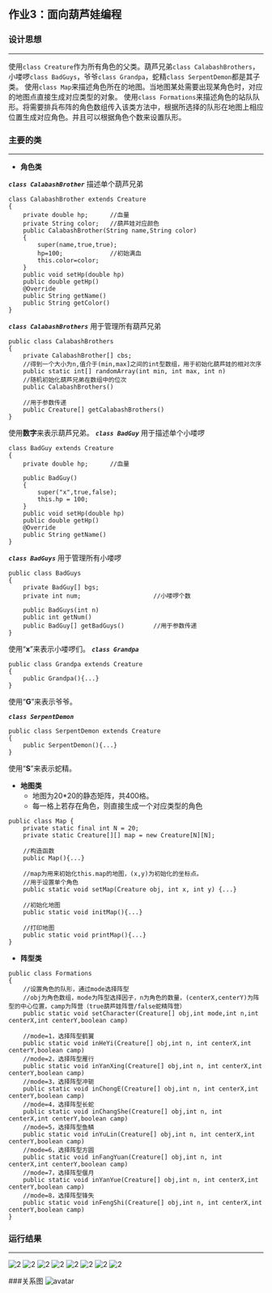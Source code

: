 ## 作业3：面向葫芦娃编程

### 设计思想
---
使用`class Creature`作为所有角色的父类。葫芦兄弟`class CalabashBrothers`，小喽啰`class BadGuys`，爷爷`class Grandpa`，蛇精`class SerpentDemon`都是其子类。
使用`class Map`来描述角色所在的地图。当地图某处需要出现某角色时，对应的地图点直接生成对应类型的对象。
使用`class Formations`来描述角色的站队队形。将需要排兵布阵的角色数组传入该类方法中，根据所选择的队形在地图上相应位置生成对应角色。并且可以根据角色个数来设置队形。

### 主要的类
---
+ **角色类**

***`class CalabashBrother`*** 描述单个葫芦兄弟
```
class CalabashBrother extends Creature
{
    private double hp;      //血量
    private String color;   //葫芦娃对应颜色
    public CalabashBrother(String name,String color)
    {
        super(name,true,true);
        hp=100;             //初始满血
        this.color=color;
    }
    public void setHp(double hp)
    public double getHp()
    @Override
    public String getName()
    public String getColor()
}
```
***`class CalabashBrothers`*** 用于管理所有葫芦兄弟
```
public class CalabashBrothers
{
    private CalabashBrother[] cbs;
    //得到一个大小为n,值介于(min,max]之间的int型数组，用于初始化葫芦娃的相对次序
    public static int[] randomArray(int min, int max, int n)
    //随机初始化葫芦兄弟在数组中的位次
    public CalabashBrothers()

    //用于参数传递
    public Creature[] getCalabashBrothers()
}
```
使用**数字**来表示葫芦兄弟。
***`class BadGuy`*** 用于描述单个小喽啰
```
class BadGuy extends Creature
{
    private double hp;      //血量

    public BadGuy()
    {
        super("x",true,false);
        this.hp = 100;
    }
    public void setHp(double hp)
    public double getHp()
    @Override
    public String getName()
}
```
***`class BadGuys`*** 用于管理所有小喽啰
```
public class BadGuys 
{
    private BadGuy[] bgs;
    private int num;                    //小喽啰个数

    public BadGuys(int n)
    public int getNum()
    public BadGuy[] getBadGuys()        //用于参数传递
}
```
使用“**x**”来表示小喽啰们。
***`class Grandpa`*** 
```
public class Grandpa extends Creature
{
    public Grandpa(){...}
}
```
使用“**G**”来表示爷爷。

***`class SerpentDemon`***
```
public class SerpentDemon extends Creature
{
    public SerpentDemon(){...}
}

```
使用“**S**”来表示蛇精。

+ **地图类**
    + 地图为20*20的静态矩阵，共400格。
    + 每一格上若存在角色，则直接生成一个对应类型的角色
```
public class Map {
    private static final int N = 20;
    private static Creature[][] map = new Creature[N][N];

    //构造函数
    public Map(){...}  
    
    //map为用来初始化this.map的地图，(x,y)为初始化的坐标点。
    //用于设置单个角色
    public static void setMap(Creature obj, int x, int y) {...}

    //初始化地图
    public static void initMap(){...}

    //打印地图
    public static void printMap(){...}
}
```

+ **阵型类**
```
public class Formations
{
    //设置角色的队形，通过mode选择阵型
    //obj为角色数组，mode为阵型选择因子，n为角色的数量，(centerX,centerY)为阵型的中心位置，camp为阵营（true葫芦娃阵营/false蛇精阵营）
    public static void setCharacter(Creature[] obj,int mode,int n,int centerX,int centerY,boolean camp)

    //mode=1，选择阵型鹤翼
    public static void inHeYi(Creature[] obj,int n, int centerX,int centerY,boolean camp)
    //mode=2，选择阵型雁行
    public static void inYanXing(Creature[] obj,int n, int centerX,int centerY,boolean camp)
    //mode=3，选择阵型冲轭
    public static void inChongE(Creature[] obj,int n, int centerX,int centerY,boolean camp)
    //mode=4，选择阵型长蛇
    public static void inChangShe(Creature[] obj,int n, int centerX,int centerY,boolean camp)
    //mode=5，选择阵型鱼鳞
    public static void inYuLin(Creature[] obj,int n, int centerX,int centerY,boolean camp)
    //mode=6，选择阵型方圆
    public static void inFangYuan(Creature[] obj,int n, int centerX,int centerY,boolean camp)
    //mode=7，选择阵型偃月
    public static void inYanYue(Creature[] obj,int n, int centerX,int centerY,boolean camp)
    //mode=8，选择阵型锋失
    public static void inFengShi(Creature[] obj,int n, int centerX,int centerY,boolean camp)
}
```
### 运行结果
---
![2](D:/NJU/3/Java/workspace/1.jpg)
![2](D:/NJU/3/Java/workspace/1.jpg)
![2](D:/NJU/3/Java/workspace/1.jpg)
![2](D:/NJU/3/Java/workspace/1.jpg)
![2](D:/NJU/3/Java/workspace/1.jpg)
![2](D:/NJU/3/Java/workspace/1.jpg)
![2](D:/NJU/3/Java/workspace/1.jpg)
![2](D:/NJU/3/Java/workspace/1.jpg)

###关系图
![avatar](http://www.plantuml.com/plantuml/png/hLL1Rziy3BtxLn3uBWvI5nzsJGTqpTRsiFMIIuEX21HRjJNOb27BtOfj_tsqn3YIq1wwfIW2wV7naNoMvSl12cF7hitALWm3h8qKTZGo-vdjThtHLfPMLhjTzX_GtyOQXJMWwAG7zbgtKY2GYXs762j5rqyYuxvL9Iai3zfv87CMAvo5oOiWXTPFMbKmIFjMcJ2LjlahiJlHHP91QED4yxZ60h8bqslEffG3f-PYCSH2bFexEnWkMh4NGtD5NZVIiE_gILX9da5nTBtKhJOh3rMQN9NGzAl8OKZb8eyYeSN4JlkFiVN4yo3N8_2szuZtnktdPXQlZZNGN4N1SnL5LgI4hmzGxWVY-668ifniLYKej1Gq0YlTVJ16FEU4GAVm3Dn2_F0BfBRIgdbmX4XacYbb13rVYUfcVAPE0I1ercsFZlieS9yk2alEpLznzUq6ik00oO4eE43Jx6loouy-Tl4nuEJS-mA4qCerD7Qk-Yn2c5z7JjnCTlU2QeUoZ8R4ZJIzHFjHTXeJTXWAKxw8FZqC_AGV5OhMTNe7x-7T_wivSdo6r78dUWgZ_7w4xnxeVnMT7YepJSe2pcogYFO5V90EFQY1td_pHufFrdF2LwXOXeRYgQwrwOYXSOXjI0kj6s54QQN9ZpEvWkuiwqgw1RhVKY8HxuFrDhxOqhPkvLObkYm7VwMt5NYli3wbvBhHM7ywhQB0UjF8amu-VbPuIi5hwd4x2ZpnqzcEygHToid9VpX2qHT0uwFHE1LmTmEuUpEwDgFodL38dokgAqmzB9YKl7hNgcwiV_dcL_RYLr7CjrQCHbTK74g_lN6KFmTPmXf0lv3goJx6YNH5U2ghPWwvE3-7L74EiCgyvudcVJJBySfvMJIEpzhPfSHgxDe_)
